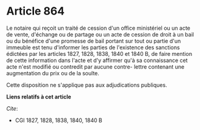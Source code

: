 # Article 864

Le notaire qui reçoit un traité de cession d'un office ministériel ou un acte de vente, d'échange ou de partage ou un acte de
cession de droit à un bail ou du bénéfice d'une promesse de bail portant sur tout ou partie d'un immeuble est tenu d'informer
les parties de l'existence des sanctions édictées par les articles 1827, 1828, 1838, 1840 et 1840 B, de faire mention de
cette information dans l'acte et d'y affirmer qu'à sa connaissance cet acte n'est modifié ou contredit par aucune contre-
lettre contenant une augmentation du prix ou de la soulte.

Cette disposition ne s'applique pas aux adjudications publiques.

**Liens relatifs à cet article**

_Cite_:

  - CGI 1827, 1828, 1838, 1840, 1840 B
